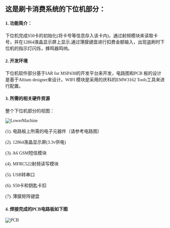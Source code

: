 <font face="Times New Roman">

## 这是刷卡消费系统的下位机部分：

#### 1. 功能简介： 

  下位机完成S50卡的初始化(将卡号等信息存入该卡内)，通过射频模块来读取卡号，并在12864液晶显示屏上显示,通过薄膜键盘进行扣费金额输入，出现盗刷时下位机的指示灯闪烁，蜂鸣器鸣响。

#### 2. 开发环境
   
  下位机软件部分基于IAR for MSP430的开发平台来开发，电路图和PCB 板的设计是基于Altium designer来设计。WIFI 模块是采用的庆科的EMW3162 Tools工具来进行配置。

#### 3. 所需的相关硬件资源

  整个下位机部分的视图：

![LowerMachine](https://thumbnail0.baidupcs.com/thumbnail/24a8d3d6f12a33379b8cb117a4da309d?fid=559684340-250528-1037660589395931&time=1507611600&rt=pr&sign=FDTAER-DCb740ccc5511e5e8fedcff06b081203-eLV%2fgfMajckfpW8UMZNRFpHzERI%3d&expires=8h&chkbd=0&chkv=0&dp-logid=6552991414200832615&dp-callid=0&size=c10000_u10000&quality=90&vuk=559684340&ft=image)


   (1). 电路板上所需的电子元器件（请参考电路图）
   
   (2). 12864液晶显示屏(3.3v供电)

   (3). A6 GSM短信模块

   (4). MFRC522射频读写模块

   (5). USB转串口

   (6). S50卡和钥匙卡扣

   (7). 薄膜矩阵键盘

#### 4. 焊接完成的PCB电路板如下图


![PCB](https://thumbnail0.baidupcs.com/thumbnail/de414cd0f8703ef97c14c6906466157c?fid=559684340-250528-468551037266572&time=1507881600&rt=pr&sign=FDTAER-DCb740ccc5511e5e8fedcff06b081203-48WxcEXieleemJ84LsP8VGpsWNw%3d&expires=8h&chkbd=0&chkv=0&dp-logid=6625519485950431391&dp-callid=0&size=c10000_u10000&quality=90&vuk=559684340&ft=image)

</font>